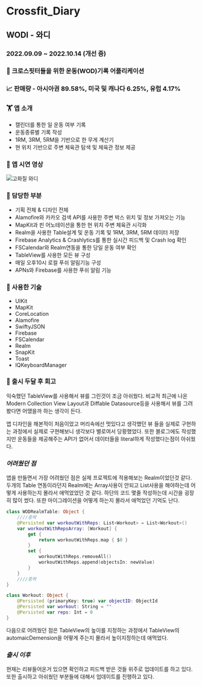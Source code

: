 # Crossfit_Diary

## **WODI - 와디**
### 2022.09.09 ~ 2022.10.14 (개선 중)

### 💪 크로스핏터들을 위한 운동(WOD)기록 어플리케이션

### 📈 판매량 - 아시아권 89.58%, 미국 및 캐나다 6.25%, 유럽 4.17% 

### **🏋️ 앱 소개**
- 캘린더를 통한 일 운동 여부 기록
- 운동종류별 기록 작성
- 1RM, 3RM, 5RM을 기반으로 한 무게 계산기
- 현 위치 기반으로 주변 체육관 탐색 및 체육관 정보 제공

### **📀 앱 시연 영상**
![고화질 와디](https://user-images.githubusercontent.com/81205931/207816102-7fd30ea2-c354-4370-83e1-3d83f373fd58.gif)

### **📱 담당한 부분** 

- 기획 전체 & 디자인 전체
- Alamofire와 카카오 검색 API를 사용한 주변 박스 위치 및 정보 가져오는 기능 
- MapKit과 핀 어노테이션을 통한 현 위치 주변 체육관 시각화
- Realm을 사용한 Table설계 및 운동 기록 및 1RM, 3RM, 5RM 데이터 저장
- Firebase Analytics & Crashlytics를 통한 실시간 피드백 및 Crash log 확인
- FSCalendar와 Realm연동을 통한 당일 운동 여부 확인
- TableView를 사용한 모든 뷰 구성
- 매일 오후10시 로컬 푸쉬 알림기능 구성
- APNs와 Firebase를 사용한 푸쉬 알림 기능 

### **📌 사용한 기술**

- UIKit
- MapKit
- CoreLocation
- Alamofire
- SwiftyJSON
- Firebase
- FSCalendar
- Realm
- SnapKit
- Toast
- IQKeyboardManager

### **📝 출시 두달 후 회고**
익숙했던 TableView를 사용해서 뷰를 그린것이 조금 아쉬웠다. 비교적 최근에 나온 Modern Collection View Layout과 Diffable Datasource등을 사용해서 뷰를 그려봤다면 어땠을까 하는 생각이 든다.

앱 디자인을 해본적이 처음이었고 머리속에선 멋있다고 생각했던 뷰 들을 실제로 구현하는 과정에서 실제로 구현해보니 생각보다 별로여서 당황했었다. 또한 블로그에도 작성했지만 운동들을 제공해주는 API가 없어서 데이터들을 literal하게 작성했다는점이 아쉬웠다.

### ___어려웠던 점___
앱을 만들면서 가장 어려웠던 점은 실제 프로젝트에 적용해보는 Realm이었던것 같다. 두개의 Table 연동이라던지 Realm에는 Array사용이 안되고 List사용을 해야하는데 어떻게 사용하는지 몰라서 애먹었었던 것 같다. 하단의 코드 몇줄 작성하는데 시간을 굉장히 많이 썼다. 또한 마이그레이션을 어떻게 하는지 몰라서 애먹었던 기억도 난다.

``` swift
class WODRealmTable: Object {
	////중략
	@Persisted var workoutWithReps: List<Workout> = List<Workout>()
    var workoutWithRepsArray: [Workout] {
        get {
            return workoutWithReps.map { $0 }
        }
        set {
            workoutWithReps.removeAll()
            workoutWithReps.append(objectsIn: newValue)
        }
    }
	////중략
}

class Workout: Object {
    @Persisted (primaryKey: true) var objectID: ObjectId
    @Persisted var workout: String = ""
    @Persisted var reps: Int = 0
}
```
다음으로 어려웠던 점은 TableView의 높이를 지정하는 과정에서 TableView의 automaicDemension을 어떻게 주는지 몰라서 높이지정하는데 애먹었다.

### ___출시 이후___
현재는 리뷰들어온거 있으면 확인하고 피드백 받은 것들 위주로 업데이트를 하고 있다. 또한 출시하고 아쉬웠던 부분들에 대해서 업데이트를 진행하고 있다.

